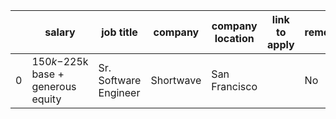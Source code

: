 |   | salary                             | job title             | company   | company location | link to apply | remote |
| - | ---------------------------------- | --------------------- | --------- | ---------------- | ------------- | ------ |
| 0 | $150k-$225k base + generous equity | Sr. Software Engineer | Shortwave | San Francisco    |               | No     |
